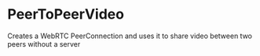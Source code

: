# PeerToPeerVideo
Creates a WebRTC PeerConnection and uses it to share video between two peers without a server 
